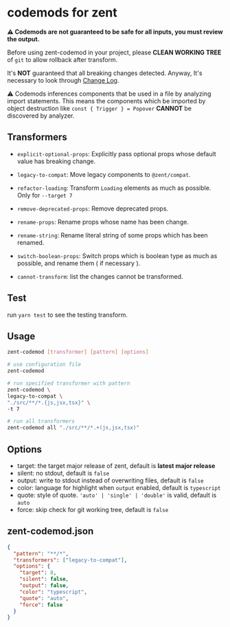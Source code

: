 # codemods for zent

**⚠️ Codemods are not guaranteed to be safe for all inputs, you must review the output.**

Before using zent-codemod in your project, please **CLEAN WORKING TREE** of `git` to allow rollback after transform.

It's **NOT** guaranteed that all breaking changes detected. Anyway, It's necessary to look through [Change Log](https://youzan.github.io/zent/zh/guides/changelog).

⚠️ Codemods inferences components that be used in a file by analyzing import statements. This means the components which be imported by object destruction like `const { Trigger } = Popover` **CANNOT** be discovered by analyzer.

## Transformers

- `explicit-optional-props`: Explicitly pass optional props whose default value has breaking change.

- `legacy-to-compat`: Move legacy components to `@zent/compat`.

- `refactor-loading`: Transform `Loading` elements as much as possible. Only for `--target 7`

- `remove-deprecated-props`: Remove deprecated props.

- `rename-props`: Rename props whose name has been change.

- `rename-string`: Rename literal string of some props which has been renamed.

- `switch-boolean-props`: Switch props which is boolean type as much as possible, and rename them ( if necessary ).

- `cannot-transform`: list the changes cannot be transformed.

## Test

run `yarn test` to see the testing transform.

## Usage

```sh
zent-codemod [transformer] [pattern] [options]
```

```sh
# use configuration file
zent-codemod
```

```sh
# run specified transformer with pattern
zent-codemod \
legacy-to-compat \
"./src/**/*.{js,jsx,tsx}" \
-t 7
```

```sh
# run all transformers
zent-codemod all "./src/**/*.+(js,jsx,tsx)"
```

## Options

- target: the target major release of zent, default is **latest major release**
- silent: no stdout, default is `false`
- output: write to stdout instead of overwriting files, default is `false`
- color: language for highlight when `output` enabled, default is `typescript`
- quote: style of quote. `'auto' | 'single' | 'double'` is valid, default is `auto`
- force: skip check for git working tree, default is `false`

## zent-codemod.json

```json
{
  "pattern": "**/*",
  "transformers": ["legacy-to-compat"],
  "options": {
    "target": 8,
    "silent": false,
    "output": false,
    "color": "typescript",
    "quote": "auto",
    "force": false
  }
}
```
